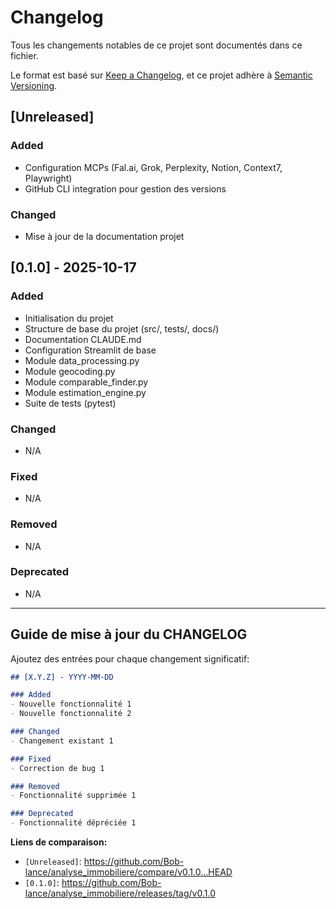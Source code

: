 # Changelog

Tous les changements notables de ce projet sont documentés dans ce fichier.

Le format est basé sur [Keep a Changelog](https://keepachangelog.com/fr/1.0.0/),
et ce projet adhère à [Semantic Versioning](https://semver.org/lang/fr/).

## [Unreleased]

### Added
- Configuration MCPs (Fal.ai, Grok, Perplexity, Notion, Context7, Playwright)
- GitHub CLI integration pour gestion des versions

### Changed
- Mise à jour de la documentation projet

## [0.1.0] - 2025-10-17

### Added
- Initialisation du projet
- Structure de base du projet (src/, tests/, docs/)
- Documentation CLAUDE.md
- Configuration Streamlit de base
- Module data_processing.py
- Module geocoding.py
- Module comparable_finder.py
- Module estimation_engine.py
- Suite de tests (pytest)

### Changed
- N/A

### Fixed
- N/A

### Removed
- N/A

### Deprecated
- N/A

---

## Guide de mise à jour du CHANGELOG

Ajoutez des entrées pour chaque changement significatif:

```markdown
## [X.Y.Z] - YYYY-MM-DD

### Added
- Nouvelle fonctionnalité 1
- Nouvelle fonctionnalité 2

### Changed
- Changement existant 1

### Fixed
- Correction de bug 1

### Removed
- Fonctionnalité supprimée 1

### Deprecated
- Fonctionnalité dépréciée 1
```

**Liens de comparaison:**
- `[Unreleased]`: https://github.com/Bob-lance/analyse_immobiliere/compare/v0.1.0...HEAD
- `[0.1.0]`: https://github.com/Bob-lance/analyse_immobiliere/releases/tag/v0.1.0
